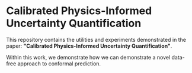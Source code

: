 # Calibrated Physics-Informed Uncertainty Quantification

This repository contains the utilities and experiments demonstrated in the paper: **"Calibrated Physics-Informed Uncertainty Quantification"**. 

Within this work, we demonstrate how we can demonstrate a novel data-free approach to conformal prediction. 
